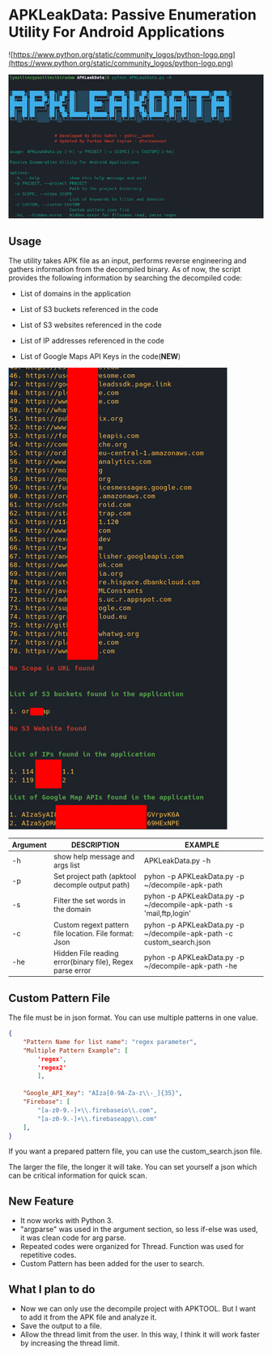 # APKLeakData: Passive Enumeration Utility For Android Applications

![https://www.python.org/static/community_logos/python-logo.png](https://www.python.org/static/community_logos/python-logo.png) 


![](image/apkleakdata_info.png)

## Usage
The utility takes APK file as an input, performs reverse engineering and gathers information from the decompiled binary. As of now, the script provides the following information by searching the decompiled code:

* List of domains in the application

* List of S3 buckets referenced in the code

* List of S3 websites referenced in the code

* List of IP addresses referenced in the code

* List of Google Maps API Keys in the code(**NEW**)

![](image/apkleakdata_preview.png)

| Argument   | DESCRIPTION   | EXAMPLE 
|---|---| --- |
| -h  | show help message and args list  | APKLeakData.py -h    |
| -p  | Set project path (apktool decomple output path)  |   pyhon -p APKLeakData.py -p ~/decompile-apk-path  |
| -s  | Filter the set words in the domain  |   pyhon -p APKLeakData.py -p ~/decompile-apk-path -s 'mail,ftp,login'  |
|  -c |  Custom regext pattern file location. File format: Json |  pyhon -p APKLeakData.py -p ~/decompile-apk-path -c custom_search.json   |
| -he | Hidden File reading error(binary file), Regex parse error | pyhon -p APKLeakData.py -p ~/decompile-apk-path -he |

## Custom Pattern File
The file must be in json format. You can use multiple patterns in one value. 

```json
{
    "Pattern Name for list name": "regex parameter",
    "Multiple Pattern Example": [
        'regex',
        'regex2'
        ],
	
    "Google_API_Key": "AIza[0-9A-Za-z\\-_]{35}",
    "Firebase": [
		"[a-z0-9.-]+\\.firebaseio\\.com",
		"[a-z0-9.-]+\\.firebaseapp\\.com"
	],
}
```
If you want a prepared pattern file, you can use the custom_search.json file.

The larger the file, the longer it will take. You can set yourself a json which can be critical information for quick scan.

## New Feature
- It now works with Python 3.
- "argparse" was used in the argument section, so less if-else was used, it was clean code for arg parse.
- Repeated codes were organized for Thread. Function was used for repetitive codes.
- Custom Pattern has been added for the user to search.

## What I plan to do
- Now we can only use the decompile project with APKTOOL. But I want to add it from the APK file and analyze it.
- Save the output to a file.
- Allow the thread limit from the user. In this way, I think it will work faster by increasing the thread limit.